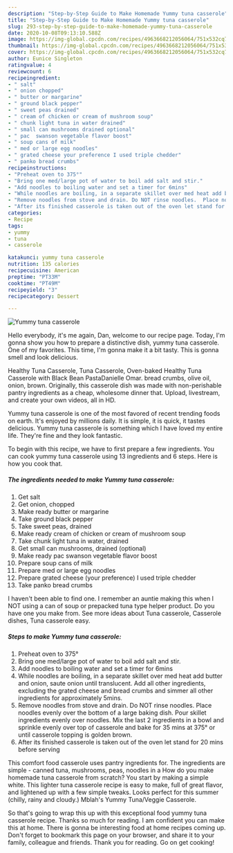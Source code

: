 ```yaml
---
description: "Step-by-Step Guide to Make Homemade Yummy tuna casserole"
title: "Step-by-Step Guide to Make Homemade Yummy tuna casserole"
slug: 293-step-by-step-guide-to-make-homemade-yummy-tuna-casserole
date: 2020-10-08T09:13:10.588Z
image: https://img-global.cpcdn.com/recipes/4963668212056064/751x532cq70/yummy-tuna-casserole-recipe-main-photo.jpg
thumbnail: https://img-global.cpcdn.com/recipes/4963668212056064/751x532cq70/yummy-tuna-casserole-recipe-main-photo.jpg
cover: https://img-global.cpcdn.com/recipes/4963668212056064/751x532cq70/yummy-tuna-casserole-recipe-main-photo.jpg
author: Eunice Singleton
ratingvalue: 4
reviewcount: 6
recipeingredient:
- " salt"
- " onion chopped"
- " butter or margarine"
- " ground black pepper"
- " sweet peas drained"
- " cream of chicken or cream of mushroom soup"
- " chunk light tuna in water drained"
- " small can mushrooms drained optional"
- " pac  swanson vegetable flavor boost"
- " soup cans of milk"
- " med or large egg noodles"
- " grated cheese your preference I used triple chedder"
- " panko bread crumbs"
recipeinstructions:
- "Preheat oven to 375°"
- "Bring one med/large pot of water to boil add salt and stir."
- "Add noodles to boiling water and set a timer for 6mins"
- "While noodles are boiling, in a separate skillet over med heat add butter and onion, saute onion until translucent. Add all other ingredients, excluding the grated cheese and bread crumbs and simmer all other ingredients for approximately 5mins."
- "Remove noodles from stove and drain. Do NOT rinse noodles.  Place noodles evenly over the bottom of a large baking dish. Pour skillet ingredients evenly over noodles. Mix the last 2 ingredients in a bowl and sprinkle evenly over top of casserole and bake for 35 mins  at 375° or until casserole topping is golden brown."
- "After its finished casserole is taken out of the oven let stand for 20 mins before serving"
categories:
- Recipe
tags:
- yummy
- tuna
- casserole

katakunci: yummy tuna casserole 
nutrition: 135 calories
recipecuisine: American
preptime: "PT33M"
cooktime: "PT49M"
recipeyield: "3"
recipecategory: Dessert

---
```



![Yummy tuna casserole](https://img-global.cpcdn.com/recipes/4963668212056064/751x532cq70/yummy-tuna-casserole-recipe-main-photo.jpg)

Hello everybody, it's me again, Dan, welcome to our recipe page. Today, I'm gonna show you how to prepare a distinctive dish, yummy tuna casserole. One of my favorites. This time, I'm gonna make it a bit tasty. This is gonna smell and look delicious.

Healthy Tuna Casserole, Tuna Casserole, Oven-baked Healthy Tuna Casserole with Black Bean PastaDanielle Omar. bread crumbs, olive oil, onion, brown. Originally, this casserole dish was made with non-perishable pantry ingredients as a cheap, wholesome dinner that. Upload, livestream, and create your own videos, all in HD.

Yummy tuna casserole is one of the most favored of recent trending foods on earth. It's enjoyed by millions daily. It is simple, it is quick, it tastes delicious. Yummy tuna casserole is something which I have loved my entire life. They're fine and they look fantastic.


To begin with this recipe, we have to first prepare a few ingredients. You can cook yummy tuna casserole using 13 ingredients and 6 steps. Here is how you cook that.

<!--inarticleads1-->

##### The ingredients needed to make Yummy tuna casserole:

1. Get  salt
1. Get  onion, chopped
1. Make ready  butter or margarine
1. Take  ground black pepper
1. Take  sweet peas, drained
1. Make ready  cream of chicken or cream of mushroom soup
1. Take  chunk light tuna in water, drained
1. Get  small can mushrooms, drained (optional)
1. Make ready  pac  swanson vegetable flavor boost
1. Prepare  soup cans of milk
1. Prepare  med or large egg noodles
1. Prepare  grated cheese (your preference) I used triple chedder
1. Take  panko bread crumbs


I haven&#39;t been able to find one. I remember an auntie making this when I NOT using a can of soup or prepacked tuna type helper product. Do you have one you make from. See more ideas about Tuna casserole, Casserole dishes, Tuna casserole easy. 

<!--inarticleads2-->

##### Steps to make Yummy tuna casserole:

1. Preheat oven to 375°
1. Bring one med/large pot of water to boil add salt and stir.
1. Add noodles to boiling water and set a timer for 6mins
1. While noodles are boiling, in a separate skillet over med heat add butter and onion, saute onion until translucent. Add all other ingredients, excluding the grated cheese and bread crumbs and simmer all other ingredients for approximately 5mins.
1. Remove noodles from stove and drain. Do NOT rinse noodles.  Place noodles evenly over the bottom of a large baking dish. Pour skillet ingredients evenly over noodles. Mix the last 2 ingredients in a bowl and sprinkle evenly over top of casserole and bake for 35 mins  at 375° or until casserole topping is golden brown.
1. After its finished casserole is taken out of the oven let stand for 20 mins before serving


This comfort food casserole uses pantry ingredients for. The ingredients are simple - canned tuna, mushrooms, peas, noodles in a How do you make homemade tuna casserole from scratch? You start by making a simple white. This lighter tuna casserole recipe is easy to make, full of great flavor, and lightened up with a few simple tweaks. Looks perfect for this summer (chilly, rainy and cloudy.) Mblah&#39;s Yummy Tuna/Veggie Casserole. 

So that's going to wrap this up with this exceptional food yummy tuna casserole recipe. Thanks so much for reading. I am confident you can make this at home. There is gonna be interesting food at home recipes coming up. Don't forget to bookmark this page on your browser, and share it to your family, colleague and friends. Thank you for reading. Go on get cooking!
